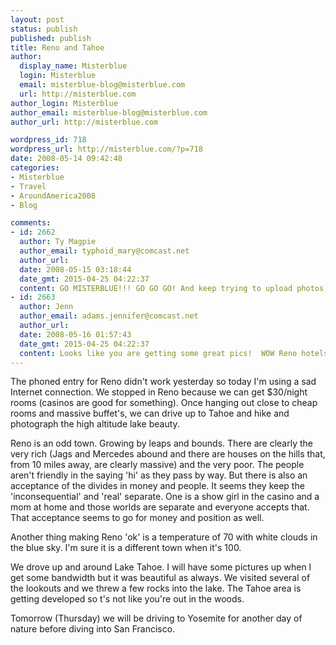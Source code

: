 ```yaml
---
layout: post
status: publish
published: publish
title: Reno and Tahoe
author:
  display_name: Misterblue
  login: Misterblue
  email: misterblue-blog@misterblue.com
  url: http://misterblue.com
author_login: Misterblue
author_email: misterblue-blog@misterblue.com
author_url: http://misterblue.com

wordpress_id: 718
wordpress_url: http://misterblue.com/?p=718
date: 2008-05-14 09:42:48
categories:
- Misterblue
- Travel
- AroundAmerica2008
- Blog

comments:
- id: 2662
  author: Ty Magpie
  author_email: typhoid_mary@comcast.net
  author_url: 
  date: 2008-05-15 03:18:44
  date_gmt: 2015-04-25 04:22:37
  content: GO MISTERBLUE!!! GO GO GO! And keep trying to upload photos, you are being watched so it will help to have some photos to look at when you get to it. Now tell all about Yosemite... also, have your riders starting asking "Are we there yet" yet?
- id: 2663
  author: Jenn
  author_email: adams.jennifer@comcast.net
  author_url: 
  date: 2008-05-16 01:57:43
  date_gmt: 2015-04-25 04:22:37
  content: Looks like you are getting some great pics!  WOW Reno hotels are cheap!  Maybe I do wanna go to Reno!  Keep us updated!  All is well on the home front~!
---
```

The phoned entry for Reno didn't work yesterday so today I'm using a sad Internet connection. We stopped in Reno because we can get $30/night rooms (casinos are good for something). Once hanging out close to cheap rooms and massive buffet's, we can drive up to Tahoe and hike and photograph the high altitude lake beauty.
<p>
Reno is an odd town. Growing by leaps and bounds. There are clearly the very rich (Jags and Mercedes abound and there are houses on the hills that, from 10 miles away, are clearly massive) and the very poor. The people aren't friendly in the saying 'hi' as they pass by way. But there is also an acceptance of the divides in money and people. It seems they keep the 'inconsequential' and 'real' separate. One is a show girl in the casino and a mom at home and those worlds are separate and everyone accepts that. That acceptance seems to go for money and position as well.
</p>
<p>
Another thing making Reno 'ok' is a temperature of 70 with white clouds in the blue sky. I'm sure it is a different town when it's 100.
</p>
<p>
We drove up and around Lake Tahoe. I will have some pictures up when I get some bandwidth but it was beautiful as always. We visited several of the lookouts and we threw a few rocks into the lake. The Tahoe area is getting developed so t's not like you're out in the woods.
</p>
<p>
Tomorrow (Thursday) we will be driving to Yosemite for another day of nature before diving into San Francisco.
</p>
